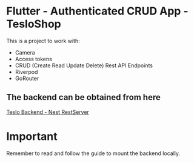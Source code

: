 # Flutter - Authenticated CRUD App - TesloShop

This is a project to work with:

* Camera
* Access tokens
* CRUD (Create Read Update Delete) Rest API Endpoints
* Riverpod
* GoRouter


## The backend can be obtained from here

[Teslo Backend - Nest RestServer](https://hub.docker.com/repository/docker/klerith/flutter-backend-teslo-shop/general)

# Important
Remember to read and follow the guide to mount the backend locally.

